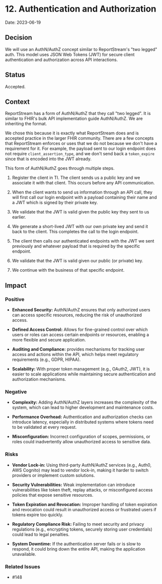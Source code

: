 # 12. Authentication and Authorization

Date: 2023-06-19

## Decision

We will use an AuthN/AuthZ concept similar to ReportStream's "two legged" auth. This model uses JSON Web Tokens (JWT) for secure client authentication and authorization across API interactions.

## Status

Accepted.

## Context

ReportStream has a form of AuthN/AuthZ that they call "two legged".  It is similar to FHIR's bulk API implementation guide AuthN/AuthZ.  We are inheriting the format.

We chose this because it is exactly what ReportStream does and is accepted practice in the larger FHIR community.  There are a few concepts that ReportStream enforces or uses that we do not because we don't have a requirement for it.  For example, the payload sent to our login endpoint does not require `client_assertion_type`, and we don't send back a `token_expire` since that is encoded into the JWT already.

This form of AuthN/AuthZ goes through multiple steps.
1. Register the client in TI.  The client sends us a public key and we associate it with that client.  This occurs before any API communication.

2. When the client wants to send us information through an API call, they will first call our login endpoint with a payload containing their name and a JWT which is signed by their private key.

3. We validate that the JWT is valid given the public key they sent to us earlier.

4. We generate a short-lived JWT with our own private key and send it back to the client.  This completes the call to the login endpoint.

5. The client then calls our authenticated endpoints with the JWT we sent previously and whatever payload that is required by the specific endpoint.

6. We validate that the JWT is valid given our public (or private) key.

7. We continue with the business of that specific endpoint.


## Impact

### Positive

- **Enhanced Security:** AuthN/AuthZ ensures that only authorized users can access specific resources, reducing the risk of unauthorized access. 


- **Defined Access Control:** Allows for fine-grained control over which users or roles can access certain endpoints or resources, enabling a more flexible and secure application. 


- **Auditing and Compliance:** provides mechanisms for tracking user access and actions within the API, which helps meet regulatory requirements (e.g., GDPR, HIPAA).
  

- **Scalability:** With proper token management (e.g., OAuth2, JWT), it is easier to scale applications while maintaining secure authentication and authorization mechanisms.


### Negative

- **Complexity:** Adding AuthN/AuthZ layers increases the complexity of the system, which can lead to higher development and maintenance costs.
  

- **Performance Overhead:** Authentication and authorization checks can introduce latency, especially in distributed systems where tokens need to be validated at every request.
  
- **Misconfiguration:** Incorrect configuration of scopes, permissions, or roles could inadvertently allow unauthorized access to sensitive data.


### Risks

- **Vendor Lock-in:** Using third-party AuthN/AuthZ services (e.g., Auth0, AWS Cognito) may lead to vendor lock-in, making it harder to switch providers or implement custom solutions.


- **Security Vulnerabilities:** Weak implementation can introduce vulnerabilities like token theft, replay attacks, or misconfigured access policies that expose sensitive resources.
  

- **Token Expiration and Revocation:** Improper handling of token expiration and revocation could result in unauthorized access or frustrated users if tokens expire too quickly.
  
  
- **Regulatory Compliance Risk:** Failing to meet security and privacy regulations (e.g., encrypting tokens, securely storing user credentials) could lead to legal penalties.
  

- **System Downtime:** If the authentication server fails or is slow to respond, it could bring down the entire API, making the application unavailable.


### Related Issues

- #148
